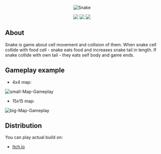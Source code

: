<p align="center"><img src="https://i.ibb.co/T4HWyd1/Snake.png" alt="Snake" border="0"></p>
<p align="center">
      <img src="https://img.shields.io/badge/Engine-Unity%202021.3.3f1-green">
      <img src="https://img.shields.io/badge/Game%20version-0.1-blue">
      <img src="https://img.shields.io/badge/License-MIT-brightgreen">
</p>

## About

Snake is game about cell movement and collision of them. When snake cell collide with food cell - snake eats food and increases snake tail in length.
If snake collide with own tail - they eats self body and game ends.

## Gameplay example

- 4x4 map:
<img src="https://i.ibb.co/v1P9gKF/small-Map-Gameplay.gif" alt="small-Map-Gameplay" border="0">

- 15x15 map:
<img src="https://i.ibb.co/D1pS7gZ/big-Map-Gameplay.gif" alt="big-Map-Gameplay" border="0">

## Distribution

You can play actual build on:
- [Itch.io](https://fzfstudios.itch.io/snake)
